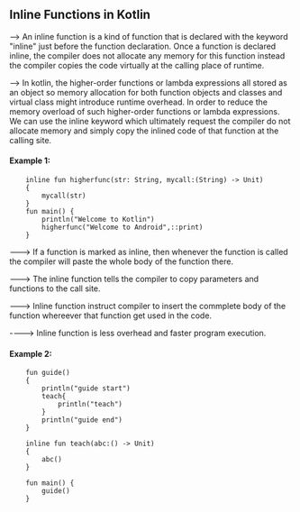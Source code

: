 ## Inline Functions in Kotlin

--> An inline function is a kind of function that is declared with the keyword "inline" just before the function declaration. Once a function is declared inline, the compiler does not allocate any memory for this function instead the compiler copies the code virtually at the calling place of runtime. 

--> In kotlin, the higher-order functions or lambda expressions all stored as an object so memory allocation for both function objects and classes and virtual class might introduce runtime overhead. In order to reduce the memory overload of such higher-order functions or lambda expressions. We can use the inline keyword which ultimately request the compiler do not allocate memory and simply copy the inlined code of that function at the calling site.

#### Example 1:

        inline fun higherfunc(str: String, mycall:(String) -> Unit)
        {
            mycall(str)
        }
        fun main() {
            println("Welcome to Kotlin")
            higherfunc("Welcome to Android",::print)
        }

---> If a function is marked as inline, then whenever the function is called the compiler will paste the whole body of the function there.

---> The inline function tells the compiler to copy parameters and functions to the call site.

---> Inline function instruct compiler to insert the commplete body of the function whereever that function get used in the code.

----> Inline function is less overhead and faster program execution.

#### Example 2:

        fun guide()
        {
            println("guide start")
            teach{
                println("teach")
            }
            println("guide end")
        }
        
        inline fun teach(abc:() -> Unit)
        {
            abc()
        }
        
        fun main() {
            guide()
        }        
